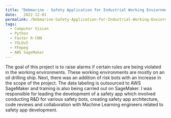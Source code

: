```yaml
---
title: "Debmarine - Safety Application for Industrial Working Enviornments"
date:   2022-12-01
permalink: /Debmarine-Safety-Application-for-Industrial-Working-Enviornments/
tags:
  - Computer Vision
  - Python
  - Faster R-CNN
  - YOLOv5
  - FFmpeg
  - AWS SageMaker 
---
```


The goal of this project is to raise alarms if certain rules are being violated in the working environments. These working environments are mostly on an oil drilling ship. Next, there was an addition of risk bots with an increase in the scope of the project. The data labeling is outsourced to AWS SageMaker and training is also being carried out on SageMaker. I was responsible for leading the development of a safety app which involved conducting R&D for various safety bots, creating safety app architecture, code reviews and collaboration with Machine Learning engineers related to safety app development.




